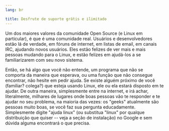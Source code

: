 ```yaml
---
lang: br

title: ﻿Desfrute de suporte grátis e ilimitado
---
```


Um dos maiores valores da comunidade Open Source (e Linux em particular), é que é uma comunidade real. Usuários e desenvolvedores estão lá de verdade, em fóruns de internet, em listas de email, em canais IRC, ajudando novos usuários. Eles estão felizes de ver mais e mais pessoas mudando para o Linux, e estão felizes em ajudá-los a se familiarizarem com seu novo sistema.

Então, se há algo que você não entende, um programa que não se comporta da maneira que esperava, ou uma função que não consegue encontrar, não hesite em pedir ajuda. Se existe alguém próximo de você (familiar? colega?) que esteja usando Linux, ele ou ela estará disposto em te ajudar. De outra maneira, simplesmente entre na internet, e irá achar, literalmente, milhares de lugares onde boas pessoas vão te responder e te ajudar no seu problema, na maioria das vezes: os "geeks" atualmente são pessoas muito boas, se você faz sua pergunta educadamente. Simplesmente digite "ajuda linux" (ou substitua "linux" por qualque distribuição que quiser -- veja a seção de instalação) no Google e sem dúvida alguma encontrará o que precisa.




